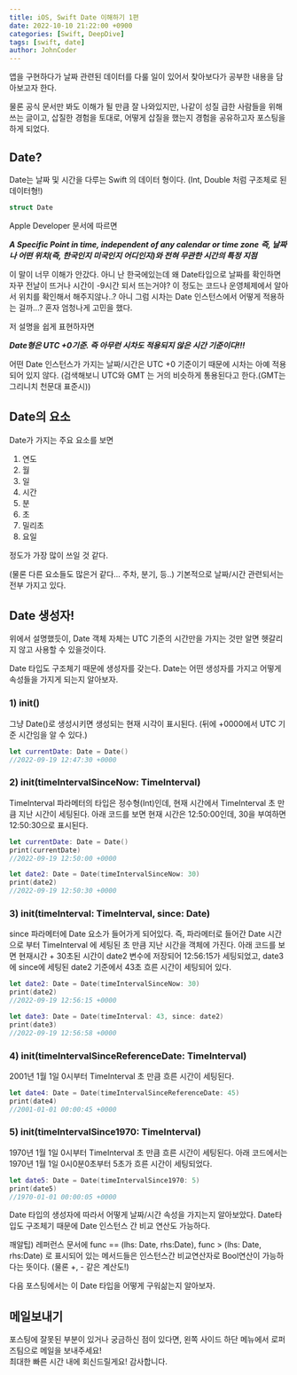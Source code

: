 ```yaml
---
title: iOS, Swift Date 이해하기 1편
date: 2022-10-10 21:22:00 +0900
categories: [Swift, DeepDive]
tags: [swift, date]
author: JohnCoder
---
```


앱을 구현하다가 날짜 관련된 데이터를 다룰 일이 있어서
찾아보다가 공부한 내용을 담아보고자 한다.

물론 공식 문서만 봐도 이해가 될 만큼 잘 나와있지만, 나같이 성질 급한 사람들을 위해 쓰는 글이고,
삽질한 경험을 토대로, 어떻게 삽질을 했는지 경험을 공유하고자 포스팅을 하게 되었다. 

## Date?

Date는 날짜 및 시간을 다루는 Swift 의 데이터 형이다. (Int, Double 처럼 구조체로 된 데이터형!)

```swift
struct Date
```

Apple Developer 문서에 따르면

***A Specific Point in time, independent of any calendar or time zone***
***즉, 날짜나 어떤 위치(즉, 한국인지 미국인지 어디인지)와 전혀 무관한 시간의 특정 지점***

이 말이 너무 이해가 안갔다. 아니 난 한국에있는데 왜 Date타입으로 날짜를 확인하면 자꾸 전날이 뜨거나
시간이 -9시간 되서 뜨는거야? 이 정도는 코드나 운영체제에서 알아서 위치를 확인해서 해주지않나..?
아니 그럼 시차는 Date 인스턴스에서 어떻게 적용하는 걸까...? 
혼자 엄청나게 고민을 했다.

저 설명을 쉽게 표현하자면

***Date형은 UTC +0기준. 즉 아무런 시차도 적용되지 않은 시간 기준이다!!!***

어떤 Date 인스턴스가 가지는 날짜/시간은 UTC +0 기준이기 때문에 시차는 아예 적용되어 있지 않다.
(검색해보니 UTC와 GMT 는 거의 비슷하게 통용된다고 한다.(GMT는 그리니치 천문대 표준시))

## Date의 요소

Date가 가지는 주요 요소를 보면

1) 연도
2) 월
3) 일
4) 시간
5) 분
6) 초
7) 밀리초
8) 요일

정도가 가장 많이 쓰일 것 같다.

(물론 다른 요소들도 많은거 같다... 주차, 분기, 등..)
기본적으로 날짜/시간 관련되서는 전부 가지고 있다.

## Date 생성자!

위에서 설명했듯이, Date 객체 자체는 UTC 기준의 시간만을 가지는 것만 알면 헷갈리지 않고
사용할 수 있을것이다.

Date 타입도 구조체기 때문에 생성자를 갖는다. Date는 어떤 생성자를 가지고 어떻게 속성들을 가지게 
되는지 알아보자.

### 1) init()
그냥 Date()로 생성시키면 생성되는 현재 시각이 표시된다.
(뒤에 +0000에서 UTC 기준 시간임을 알 수 있다.)

```swift
let currentDate: Date = Date()
//2022-09-19 12:47:30 +0000 
```

### 2) init(timeIntervalSinceNow: TimeInterval)

TimeInterval 파라메터의 타입은 정수형(Int)인데, 현재 시간에서 TimeInterval 초 만큼 지난 시간이 
세팅된다. 아래 코드를 보면 현재 시간은 12:50:00인데, 30을 부여하면 12:50:30으로 표시된다.

```swift
let currentDate: Date = Date()
print(currentDate)
//2022-09-19 12:50:00 +0000

let date2: Date = Date(timeIntervalSinceNow: 30)
print(date2)
//2022-09-19 12:50:30 +0000
```

### 3) init(timeInterval: TimeInterval, since: Date)

since 파라메터에 Date 요소가 들어가게 되어있다. 즉, 파라메터로 들어간 Date 시간으로 부터 TimeInterval 에 세팅된 초 만큼 지난 시간을 객체에 가진다. 
아래 코드를 보면 현재시간 + 30초된 시간이 date2 변수에 저장되어 12:56:15가 세팅되었고,
date3에 since에 세팅된 date2 기준에서 43초 흐른 시간이 세팅되어 있다.

```swift
let date2: Date = Date(timeIntervalSinceNow: 30)
print(date2)
//2022-09-19 12:56:15 +0000

let date3: Date = Date(timeInterval: 43, since: date2)
print(date3)
//2022-09-19 12:56:58 +0000
```

### 4) init(timeIntervalSinceReferenceDate: TimeInterval)

2001년 1월 1일 0시부터 TimeInterval 초 만큼 흐른 시간이 세팅된다.

```swift
let date4: Date = Date(timeIntervalSinceReferenceDate: 45)
print(date4)
//2001-01-01 00:00:45 +0000
```

### 5) init(timeIntervalSince1970: TimeInterval)

1970년 1월 1일 0시부터 TimeInterval 초 만큼 흐른 시간이 세팅된다.
아래 코드에서는 1970년 1월 1일 0시0분0초부터 5초가 흐른 시간이 세팅되었다.

```swift
let date5: Date = Date(timeIntervalSince1970: 5)
print(date5)
//1970-01-01 00:00:05 +0000
```

Date 타입의 생성자에 따라서 어떻게 날짜/시간 속성을 가지는지 알아보았다. 
Date타입도 구조체기 때문에 Date 인스턴스 간 비교 연산도 가능하다.

깨알팁) 레퍼런스 문서에 func == (lhs: Date, rhs:Date), func > (lhs: Date, rhs:Date) 로 표시되어 있는
메서드들은 인스턴스간 비교연산자로 Bool연산이 가능하다는 뜻이다.
(물론 +, - 같은 계산도!) 


다음 포스팅에서는 이 Date 타입을 어떻게 구워삶는지 알아보자.


## 메일보내기
포스팅에 잘못된 부분이 있거나 궁금하신 점이 있다면, 왼쪽 사이드 하단 메뉴에서 로퍼즈팀으로 메일을 보내주세요!<br>
최대한 빠른 시간 내에 회신드릴게요! 감사합니다.